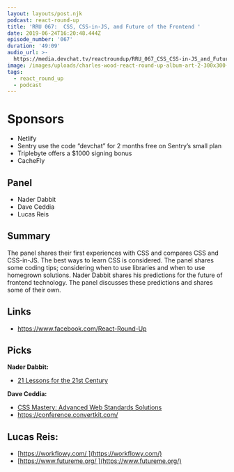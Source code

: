 ```yaml
---
layout: layouts/post.njk
podcast: react-round-up
title: 'RRU 067:  CSS, CSS-in-JS, and Future of the Frontend '
date: 2019-06-24T16:20:48.444Z
episode_number: '067'
duration: '49:09'
audio_url: >-
  https://media.devchat.tv/reactroundup/RRU_067_CSS_CSS-in-JS_and_Future_of_the_Frontend.mp3
image: /images/uploads/charles-wood-react-round-up-album-art-2-300x300-1.jpg
tags:
  - react_round_up
  - podcast
---
```

# Sponsors

* Netlify
* Sentry use the code “devchat” for 2 months free on Sentry’s small plan
* Triplebyte offers a $1000 signing bonus
* CacheFly

## Panel

* Nader Dabbit
* Dave Ceddia
* Lucas Reis

## Summary

The panel shares their first experiences with CSS and compares CSS and CSS-in-JS. The best ways to learn CSS is considered. The panel shares some coding tips; considering when to use libraries and when to use homegrown solutions. Nader Dabbit shares his predictions for the future of frontend technology. The panel discusses these predictions and shares some of their own. 

## Links

* <https://www.facebook.com/React-Round-Up>

## Picks

**Nader Dabbit:**

* [21 Lessons for the 21st Century](https://www.amazon.com/Lessons-21st-Century-Yuval-Harari-ebook/dp/B079WM7KLS/ref=sr_1_2?ie=UTF8&qid=1548462018&sr=8-1&linkCode=ll1&tag=devchattv-20&linkId=f06bfe7482dca8bb751ed6d7cc86e2ab&language=en_US)

**Dave Ceddia:**

* [CSS Mastery: Advanced Web Standards Solutions](https://www.amazon.com/CSS-Mastery-Advanced-Standards-Solutions-ebook/dp/B074FTB13N/ref=sr_1_1?ie=UTF8&qid=1548462018&sr=8-1&linkCode=ll1&tag=devchattv-20&linkId=f06bfe7482dca8bb751ed6d7cc86e2ab&language=en_US)
* <https://conference.convertkit.com/> 

## Lucas Reis:

* [https://workflowy.com/ ](https://workflowy.com/)
* [https://www.futureme.org/ ](https://www.futureme.org/)
